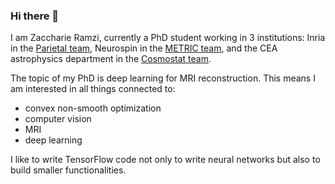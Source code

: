 ### Hi there 👋

<!--
**zaccharieramzi/zaccharieramzi** is a ✨ _special_ ✨ repository because its `README.md` (this file) appears on your GitHub profile.

Here are some ideas to get you started:

- 🔭 I’m currently working on ...
- 🌱 I’m currently learning ...
- 👯 I’m looking to collaborate on ...
- 🤔 I’m looking for help with ...
- 💬 Ask me about ...
- 📫 How to reach me: ...
- 😄 Pronouns: ...
- ⚡ Fun fact: ...
-->

I am Zaccharie Ramzi, currently a PhD student working in 3 institutions: Inria in the [Parietal team](https://team.inria.fr/parietal/), Neurospin in the [METRIC team](http://joliot.cea.fr/drf/joliot/en/Pages/research_entities/NeuroSpin/unirs/METRIC.aspx), and the CEA astrophysics department in the [Cosmostat team](http://www.cosmostat.org/).

The topic of my PhD is deep learning for MRI reconstruction. This means I am interested in all things connected to:
- convex non-smooth optimization
- computer vision
- MRI
- deep learning

I like to write TensorFlow code not only to write neural networks but also to build smaller functionalities.

